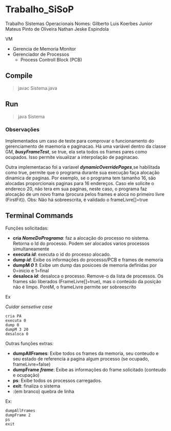 # Trabalho_SiSoP
Trabalho Sistemas Operacionais
Nomes:
Gilberto Luis Koerbes Junior
Mateus Pinto de Oliveira
Nathan Jeske Espindola

VM
 - Gerencia de Memoria
Monitor
 - Gerenciador de Processos
    - Process Controll Block (PCB)


## Compile
> javac Sistema.java

## Run
> java Sistema

### Observações
Implementados um caso de teste para comprovar o funcionamento do gerenciamento de maemoria e paginacao. 
Há uma variável dentro da classe GM, ***busyFrameTest***, se true, ela seta todos os frames pares como ocupados. Isso permite visualizar a interpolação de paginacao.

Outra implementacao foi a variavel ***dynamicOverridePages***,se habilitada como true, permite que o programa durante sua execução faça alocação dinamica de paginas. Por exemplo, se o programa tem tamanho 16, são alocadas proporcionais paginas para 16 endereços. Caso ele solicite o endereco 20, não tera em sua paginas, neste caso, o programa faz alocação de um novo frama (procura pelos frames e aloca no primeiro livre (FirstFit)). Obs: Não há sobreescrita, é validado o frameLivre[]=true



## Terminal Commands
Funções solicitadas:
- **cria *NomeDoPrograma***: faz a alocação do processo no sistema. Retorna o Id do processo. Podem ser alocados varios processos simultaneamente
- **executa *id***: executa o id do processo alocado.
- **dump *id***: Exibe os informações do processo/PCB e frames de memoria
- **dumpM *0 1***: Exibe um dump das posicoes de memoria definidas por 0=inicio e 1=final
- **desaloca *id***: desaloca o processo. Remove-o da lista de processos. Os frames são liberados (FrameLivre[]=true), mas o conteúdo da posição não é limpo. PoréM, o frameLivre permite ser sobreescrito

Ex

*Cuidar sensetive case*

```
cria PA
executa 0
dump 0
dumpM 3 20
desaloca 0
```


Outras funções extras:

- **dumpAllFrames**: Exibe todos os frames da memoria, seu conteudo e seu estado de referencia a pagina algum processo (se ocupado, frameLivre=false)
- **dumpFrame *frame***: Exibe as informações do frame solicitado (conteudo e ocupação)
- **ps**: Exibe todos os processos carregados.
- **exit**: finaliza o sistema 
-  :(em branco) quebra de linha

Ex:

```
dumpAllFrames
dumpFrame 2
ps
exit
 
```
